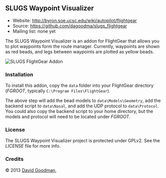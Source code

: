 ## SLUGS Waypoint Visualizer ##

*   Website: http://byron.soe.ucsc.edu/wiki/autopilot/flightgear
*   Source: https://github.com/dagoodma/slugs_flightgear
*   Mailing list: none yet

The SLUGS Waypoint Visualizer is an addon for FlightGear that allows you
to plot waypoints form the route manager. Currently, waypoints are shown
as red beads, and legs between waypoints are plotted as yellow beads.

![SLUGS FlightGear Addon](http://raw.github.com/dagoodma/slugs_flightgear/master/slugs_flightgear.png)

### Installation ###

To install this addon, copy the ```data``` folder into your FlightGear
directory (*FGROOT*, typically ```C:\Program Files\FlightGear```).

The above step will add the bead models to ```data\Models\Geometry```, 
add the backend script to ```data\Nasal```, and add the UDP protocol
to ```data\Protocol```. You could also copy the backend script to your
home directory, but the models and protocol will need to be located
under *FGROOT*.


### License ###

The SLUGS Waypoint Visualizer project is protected under GPLv2.
See the *LICENSE* file for more info.


### Credits ###

&copy; 2013 [David Goodman](mailto:dagoodma@ucsc.edu),
